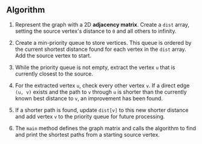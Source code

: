## Algorithm

1. Represent the graph with a 2D **adjacency matrix**. Create a `dist` array, setting the source vertex's distance to `0` and all others to infinity.

2. Create a min-priority queue to store vertices. This queue is ordered by the current shortest distance found for each vertex in the `dist` array. Add the source vertex to start.

3. While the priority queue is not empty, extract the vertex `u` that is currently closest to the source.

4. For the extracted vertex `u`, check every other vertex `v`. If a direct edge `(u, v)` exists and the path to `v` through `u` is shorter than the currently known best distance to `v`, an improvement has been found.

5. If a shorter path is found, update `dist[v]` to this new shorter distance and add vertex `v` to the priority queue for future processing.

6. The `main` method defines the graph matrix and calls the algorithm to find and print the shortest paths from a starting source vertex.